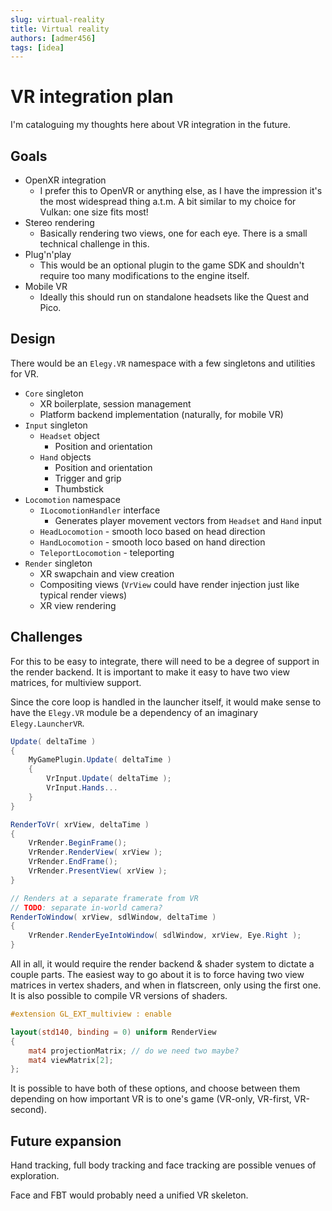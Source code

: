 ```yaml
---
slug: virtual-reality
title: Virtual reality
authors: [admer456]
tags: [idea]
---
```


# VR integration plan

I'm cataloguing my thoughts here about VR integration in the future.

## Goals

* OpenXR integration
	* I prefer this to OpenVR or anything else, as I have the impression it's the most widespread thing a.t.m. A bit similar to my choice for Vulkan: one size fits most!
* Stereo rendering
	* Basically rendering two views, one for each eye. There is a small technical challenge in this.
* Plug'n'play
	* This would be an optional plugin to the game SDK and shouldn't require too many modifications to the engine itself.
* Mobile VR
	* Ideally this should run on standalone headsets like the Quest and Pico.

## Design

There would be an `Elegy.VR` namespace with a few singletons and utilities for VR.
* `Core` singleton
	* XR boilerplate, session management
	* Platform backend implementation (naturally, for mobile VR)
* `Input` singleton
	* `Headset` object
		* Position and orientation
	* `Hand` objects
		* Position and orientation
		* Trigger and grip
		* Thumbstick
* `Locomotion` namespace
	* `ILocomotionHandler` interface
		* Generates player movement vectors from `Headset` and `Hand` input
	* `HeadLocomotion` - smooth loco based on head direction
	* `HandLocomotion` - smooth loco based on hand direction
	* `TeleportLocomotion` - teleporting
* `Render` singleton
	* XR swapchain and view creation
	* Compositing views (`VrView` could have render injection just like typical render views)
	* XR view rendering

## Challenges

For this to be easy to integrate, there will need to be a degree of support in the render backend. It is important to make it easy to have two view matrices, for multiview support.

Since the core loop is handled in the launcher itself, it would make sense to have the `Elegy.VR` module be a dependency of an imaginary `Elegy.LauncherVR`.

```cs
Update( deltaTime )
{
	MyGamePlugin.Update( deltaTime )
	{
		VrInput.Update( deltaTime );
		VrInput.Hands...
	}
}

RenderToVr( xrView, deltaTime )
{
	VrRender.BeginFrame();
	VrRender.RenderView( xrView );
	VrRender.EndFrame();
	VrRender.PresentView( xrView );
}

// Renders at a separate framerate from VR
// TODO: separate in-world camera?
RenderToWindow( xrView, sdlWindow, deltaTime )
{
	VrRender.RenderEyeIntoWindow( sdlWindow, xrView, Eye.Right );
}
```

All in all, it would require the render backend & shader system to dictate a couple parts. The easiest way to go about it is to force having two view matrices in vertex shaders, and when in flatscreen, only using the first one. It is also possible to compile VR versions of shaders.

```glsl
#extension GL_EXT_multiview : enable

layout(std140, binding = 0) uniform RenderView
{
	mat4 projectionMatrix; // do we need two maybe?
	mat4 viewMatrix[2];
};
```

It is possible to have both of these options, and choose between them depending on how important VR is to one's game (VR-only, VR-first, VR-second).

## Future expansion

Hand tracking, full body tracking and face tracking are possible venues of exploration.

Face and FBT would probably need a unified VR skeleton.
